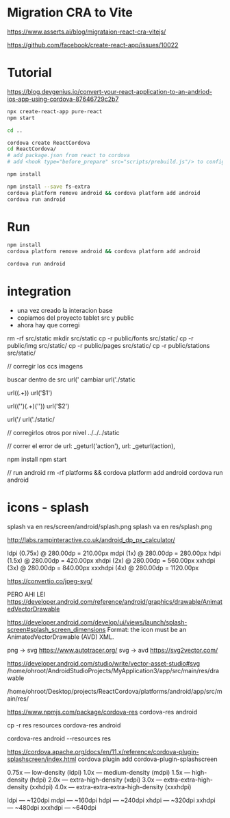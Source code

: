 # Migration CRA to Vite
https://www.asserts.ai/blog/migrataion-react-cra-vitejs/

https://github.com/facebook/create-react-app/issues/10022

# Tutorial
https://blog.devgenius.io/convert-your-react-application-to-an-andriod-ios-app-using-cordova-87646729c2b7

```bash
npx create-react-app pure-react
npm start 

cd ..

cordova create ReactCordova
cd ReactCordova/
# add package.json from react to cordova 
# add <hook type="before_prepare" src="scripts/prebuild.js"/> to config.xml

npm install 

npm install --save fs-extra
cordova platform remove android && cordova platform add android 
cordova run android
```

# Run

```bash
npm install 
cordova platform remove android && cordova platform add android

cordova run android
```

# integration
- una vez creado la interacion base
- copiamos del proyecto tablet src y public 
- ahora hay que corregi

rm -rf src/static
mkdir src/static
cp -r public/fonts src/static/
cp -r public/img src/static/
cp -r public/pages src/static/
cp -r public/stations src/static/

// corregir los ccs imagens

buscar  dentro de src
    url('
cambiar
    url('./static

url\((.+)\)
url('$1')

url\(('')(.+)('')\)
url('$2')

url('/
url('./static/

// corregirlos otros por nivel 
../../../static

// correr el error de 
url: _geturl('action'),
url: _geturl(action),

npm install
npm start


// run android
rm -rf platforms && cordova platform add android
cordova run android


# icons - splash
splash va en res/screen/android/splash.png
splash va en res/splash.png

http://labs.rampinteractive.co.uk/android_dp_px_calculator/

ldpi (0.75x)	@ 280.00dp	= 210.00px
mdpi (1x)	@ 280.00dp	= 280.00px
hdpi (1.5x)	@ 280.00dp	= 420.00px
xhdpi (2x)	@ 280.00dp	= 560.00px
xxhdpi (3x)	@ 280.00dp	= 840.00px
xxxhdpi (4x)	@ 280.00dp	= 1120.00px


https://convertio.co/jpeg-svg/

PERO AHI LEI 
https://developer.android.com/reference/android/graphics/drawable/AnimatedVectorDrawable

https://developer.android.com/develop/ui/views/launch/splash-screen#splash_screen_dimensions
Format: the icon must be an AnimatedVectorDrawable (AVD) XML.

png -> svg  https://www.autotracer.org/
svg -> avd https://svg2vector.com/

https://developer.android.com/studio/write/vector-asset-studio#svg
/home/ohroot/AndroidStudioProjects/MyApplication3/app/src/main/res/drawable


/home/ohroot/Desktop/projects/ReactCordova/platforms/android/app/src/main/res/

https://www.npmjs.com/package/cordova-res
cordova-res android

cp -r res resources
cordova-res  android 

cordova-res  android --resources res


https://cordova.apache.org/docs/en/11.x/reference/cordova-plugin-splashscreen/index.html
cordova plugin add cordova-plugin-splashscreen

 <preference name = "SplashScreen" value = "screen" />
    <preference name = "SplashMaintainAspectRatio" value = "true" />
    

0.75x — low-density (ldpi)
1.0x — medium-density (mdpi)
1.5x — high-density (hdpi)
2.0x — extra-high-density (xdpi)
3.0x — extra-extra-high-density (xxhdpi)
4.0x — extra-extra-extra-high-density (xxxhdpi)

ldpi — ~120dpi
mdpi — ~160dpi
hdpi — ~240dpi
xhdpi — ~320dpi
xxhdpi — ~480dpi
xxxhdpi — ~640dpi
